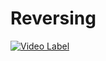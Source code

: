 # Reversing
[![Video Label](http://img.youtube.com/vi/1C_Xw9J4-Rc/0.jpg)](https://youtu.be/1C_Xw9J4-Rc)
